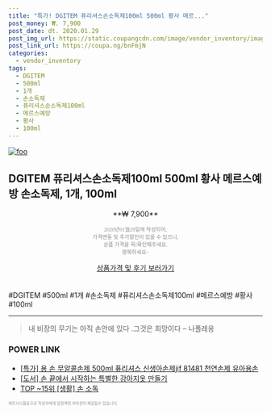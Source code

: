 ```yaml
--- 
title: "특가! DGITEM 퓨리셔스손소독제100ml 500ml 황사 메르..." 
post_money: ₩. 7,900 
post_date: dt. 2020.01.29 
post_img_url: https://static.coupangcdn.com/image/vendor_inventory/images/2018/09/12/16/5/cef01017-8aa7-4720-bb8f-e73dce5ee00d.jpg 
post_link_url: https://coupa.ng/bnFmjN 
categories: 
  - vendor_inventory 
tags: 
  - DGITEM 
  - 500ml 
  - 1개 
  - 손소독제 
  - 퓨리셔스손소독제100ml 
  - 메르스예방 
  - 황사 
  - 100ml 
--- 
```

[![foo](https://static.coupangcdn.com/image/vendor_inventory/images/2018/09/12/16/5/cef01017-8aa7-4720-bb8f-e73dce5ee00d.jpg)](https://coupa.ng/bnFmjN) 

## DGITEM 퓨리셔스손소독제100ml 500ml 황사 메르스예방 손소독제, 1개, 100ml 
<p style="text-align: center;">**₩ 7,900**</p> 
<p style="text-align: center;"><span style="color: #898c8f; font-family: Georgia,Times,serif; font-size: 0.75em;">2020년01월29일에 작성되어, <br>가격변동 및 추가할인이 있을 수 있으니,<br> 상품 가격을 꼭!확인해주세요.<br>행복하세요~</span> 
</p>	 
<div markdown="0" style="text-align: center;"><a href="https://coupa.ng/bnFmjN" class="btn btn--success">상품가격 및 후기 보러가기</a></div> 
<br><br> 
  #DGITEM #500ml #1개 #손소독제 #퓨리셔스손소독제100ml #메르스예방 #황사 #100ml 
<hr> 

> 내 비장의 무기는 아직 손안에 있다 .그것은 희망이다 – 나폴레옹 


### POWER LINK

* <a href="https://blog.naver.com/an0733/221789300950" target="_blank">[특가] 용 손 무알콜손제 500ml 퓨리셔스 신생아손제jif 81481 천연손제 유아용손</a>
* <a href="https://blog.naver.com/santokki14/221789924649" target="_blank">[도서] 손 끝에서 시작하는 특별한 강아지옷 만들기</a>
* <a href="https://blog.naver.com/an0733/221788193143" target="_blank"> TOP ~15위 [생활] 손 소독</a>

<span style="color: #898c8f; font-family: Georgia,Times,serif; font-size: 0.55em;">파트너스활동으로 작성자에게 일정액의 커미션이 제공될수 있습니다.</span> 
